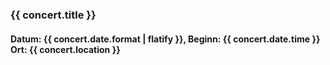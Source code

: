 ### {{ concert.title }}
#### Datum: {{ concert.date.format | flatify }}, Beginn: {{ concert.date.time }}<br>Ort: {{ concert.location }}